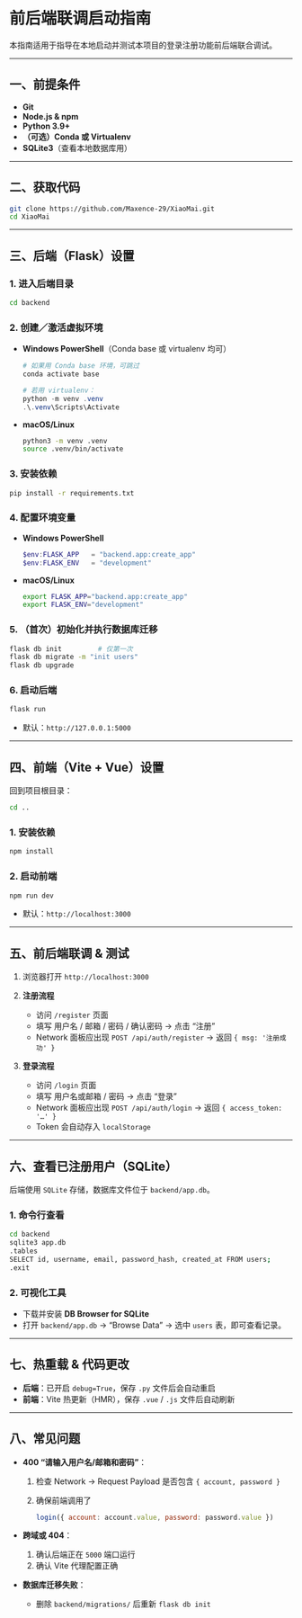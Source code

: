 # 前后端联调启动指南

本指南适用于指导在本地启动并测试本项目的登录注册功能前后端联合调试。

---

## 一、前提条件

* **Git**
* **Node.js & npm**
* **Python 3.9+**
* **（可选）Conda 或 Virtualenv**
* **SQLite3**（查看本地数据库用）

---

## 二、获取代码

```bash
git clone https://github.com/Maxence-29/XiaoMai.git
cd XiaoMai
```

---

## 三、后端（Flask）设置

### 1. 进入后端目录

```bash
cd backend
```

### 2. 创建／激活虚拟环境

* **Windows PowerShell**（Conda base 或 virtualenv 均可）

  ```powershell
  # 如果用 Conda base 环境，可跳过
  conda activate base

  # 若用 virtualenv：
  python -m venv .venv
  .\.venv\Scripts\Activate
  ```

* **macOS/Linux**

  ```bash
  python3 -m venv .venv
  source .venv/bin/activate
  ```

### 3. 安装依赖

```bash
pip install -r requirements.txt
```

### 4. 配置环境变量

* **Windows PowerShell**

  ```powershell
  $env:FLASK_APP   = "backend.app:create_app"
  $env:FLASK_ENV   = "development"
  ```

* **macOS/Linux**

  ```bash
  export FLASK_APP="backend.app:create_app"
  export FLASK_ENV="development"
  ```

### 5. （首次）初始化并执行数据库迁移

```bash
flask db init         # 仅第一次
flask db migrate -m "init users"
flask db upgrade
```

### 6. 启动后端

```bash
flask run
```

* 默认：`http://127.0.0.1:5000`

---

## 四、前端（Vite + Vue）设置

回到项目根目录：

```bash
cd ..
```

### 1. 安装依赖

```bash
npm install
```


### 2. 启动前端

```bash
npm run dev
```

* 默认：`http://localhost:3000`

---

## 五、前后端联调 & 测试

1. 浏览器打开 `http://localhost:3000`

2. **注册流程**

   * 访问 `/register` 页面
   * 填写 用户名 / 邮箱 / 密码 / 确认密码 → 点击 “注册”
   * Network 面板应出现 `POST /api/auth/register` → 返回 `{ msg: '注册成功' }`

3. **登录流程**

   * 访问 `/login` 页面
   * 填写 用户名或邮箱 / 密码 → 点击 “登录”
   * Network 面板应出现 `POST /api/auth/login` → 返回 `{ access_token: '…' }`
   * Token 会自动存入 `localStorage`

---

## 六、查看已注册用户（SQLite）

后端使用 `SQLite` 存储，数据库文件位于 `backend/app.db`。

### 1. 命令行查看

```bash
cd backend
sqlite3 app.db
.tables
SELECT id, username, email, password_hash, created_at FROM users;
.exit
```

### 2. 可视化工具

* 下载并安装 **DB Browser for SQLite**
* 打开 `backend/app.db` → “Browse Data” → 选中 `users` 表，即可查看记录。

---

## 七、热重载 & 代码更改

* **后端**：已开启 `debug=True`，保存 `.py` 文件后会自动重启
* **前端**：Vite 热更新（HMR），保存 `.vue` / `.js` 文件后自动刷新

---

## 八、常见问题

* **400 “请输入用户名/邮箱和密码”**：

  1. 检查 Network → Request Payload 是否包含 `{ account, password }`
  2. 确保前端调用了

     ```js
     login({ account: account.value, password: password.value })
     ```
* **跨域或 404**：

  1. 确认后端正在 `5000` 端口运行
  2. 确认 Vite 代理配置正确
* **数据库迁移失败**：

  * 删除 `backend/migrations/` 后重新 `flask db init`

